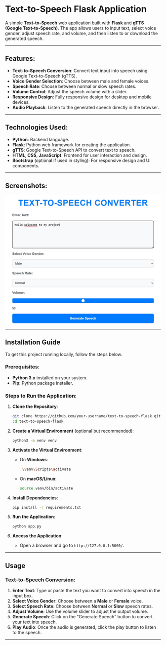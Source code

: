 # Text-to-Speech Flask Application

A simple **Text-to-Speech** web application built with **Flask** and **gTTS (Google Text-to-Speech)**. The app allows users to input text, select voice gender, adjust speech rate, and volume, and then listen to or download the generated speech.

---

## Features:
- **Text-to-Speech Conversion**: Convert text input into speech using Google Text-to-Speech (gTTS).
- **Voice Gender Selection**: Choose between male and female voices.
- **Speech Rate**: Choose between normal or slow speech rates.
- **Volume Control**: Adjust the speech volume with a slider.
- **Responsive Design**: Fully responsive design for desktop and mobile devices.
- **Audio Playback**: Listen to the generated speech directly in the browser.

---

## Technologies Used:
- **Python**: Backend language.
- **Flask**: Python web framework for creating the application.
- **gTTS**: Google Text-to-Speech API to convert text to speech.
- **HTML, CSS, JavaScript**: Frontend for user interaction and design.
- **Bootstrap** (optional if used in styling): For responsive design and UI components.

---

## Screenshots:
![App Screenshot](./TTS.jpg)  


---

## Installation Guide

To get this project running locally, follow the steps below.

### Prerequisites:
- **Python 3.x** installed on your system.
- **Pip**: Python package installer.

### Steps to Run the Application:

1. **Clone the Repository**:
    ```bash
    git clone https://github.com/your-username/text-to-speech-flask.git
    cd text-to-speech-flask
    ```

2. **Create a Virtual Environment** (optional but recommended):
    ```bash
    python3 -m venv venv
    ```

3. **Activate the Virtual Environment**:
    - On **Windows**:
      ```bash
      .\venv\Scripts\activate
      ```
    - On **macOS/Linux**:
      ```bash
      source venv/bin/activate
      ```

4. **Install Dependencies**:
    ```bash
    pip install -r requirements.txt
    ```

5. **Run the Application**:
    ```bash
    python app.py
    ```

6. **Access the Application**:
    - Open a browser and go to `http://127.0.0.1:5000/`.

---

## Usage

### Text-to-Speech Conversion:

1. **Enter Text**: Type or paste the text you want to convert into speech in the input box.
2. **Select Voice Gender**: Choose between a **Male** or **Female** voice.
3. **Select Speech Rate**: Choose between **Normal** or **Slow** speech rates.
4. **Adjust Volume**: Use the volume slider to adjust the output volume.
5. **Generate Speech**: Click on the "Generate Speech" button to convert your text into speech.
6. **Play Audio**: Once the audio is generated, click the play button to listen to the speech.

---

